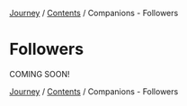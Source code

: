 [Journey](/wiki.md) / [Contents](/wiki/index.md) / Companions - Followers

# Followers
COMING SOON!

[Journey](/wiki.md) / [Contents](/wiki/index.md) / Companions - Followers